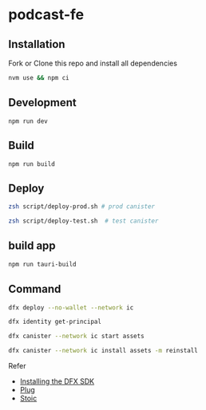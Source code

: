 # podcast-fe

## Installation

Fork or Clone this repo and install all dependencies

```sh
nvm use && npm ci
```

## Development

`npm run dev`

## Build

`npm run build`

## Deploy

```bash
zsh script/deploy-prod.sh # prod canister

zsh script/deploy-test.sh  # test canister
```

## build app

```bash
npm run tauri-build
```

## Command

```bash
dfx deploy --no-wallet --network ic

dfx identity get-principal

dfx canister --network ic start assets

dfx canister --network ic install assets -m reinstall
```

Refer

- [Installing the DFX SDK](https://smartcontracts.org/docs/current/developer-docs/build/install-upgrade-remove)
- [Plug](https://docs.plugwallet.ooo/getting-started/extension-components/)
- [Stoic](https://www.npmjs.com/package/ic-stoic-identity)
